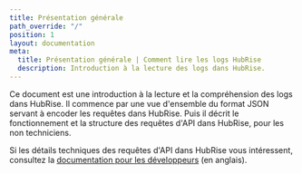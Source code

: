 ```yaml
---
title: Présentation générale
path_override: "/"
position: 1
layout: documentation
meta:
  title: Présentation générale | Comment lire les logs HubRise
  description: Introduction à la lecture des logs dans HubRise.
---
```


Ce document est une introduction à la lecture et la compréhension des logs dans HubRise. Il commence par une vue d'ensemble du format JSON servant à encoder les requêtes dans HubRise. Puis il décrit le fonctionnement et la structure des requêtes d'API dans HubRise, pour les non techniciens.

Si les détails techniques des requêtes d'API dans HubRise vous intéressent, consultez la [documentation pour les développeurs](/developers/api/general-concepts/) (en anglais).
